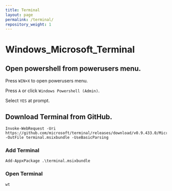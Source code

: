 ```yaml
---
title: Terminal
layout: page
permalink: /terminal/
repository_weight: 1
---
```


# Windows_Microsoft_Terminal

## Open powershell from powerusers menu.

Press `WIN+X` to open powerusers menu.

Press `A` or click `Windows Powershell (Admin)`.

Select `YES` at prompt.

## Download Terminal from GitHub.

```
Invoke-WebRequest -Uri https://github.com/microsoft/terminal/releases/download/v0.9.433.0/Microsoft.WindowsTerminal_0.9.433.0_8wekyb3d8bbwe.msixbundle -OutFile terminal.msixbundle -UseBasicParsing
```

### Add Terminal

```
Add-AppxPackage .\terminal.msixbundle
```

### Open Terminal

```
wt
```
